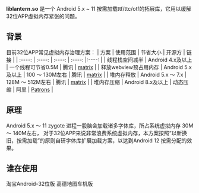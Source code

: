 
**liblantern.so** 是一个 Android 5.x ~ 11 按需加载ttf/ttc/otf的拓展库，它用以缓解32位APP虚拟内存紧张的问题。

## 背景
目前32位APP常见虚拟内存治理方案：
| 方案 | 使用范围 | 节省大小 | 开源方 | 链接 |
| :----: | :----: | :----: | :----: |:----: |
| 线程栈空间减半 | Android 4.x及以上 | 一个线程可节省0.5M | 腾讯 | [matrix](https://github.com/Tencent/matrix) |
| 释放webview预占用内存 | Android 5.x及以上 | 100 ～ 130M左右 | 腾讯 | [matrix](https://github.com/Tencent/matrix) |
| 堆内存释放  | Android 5.x ～ 7.x | 128M ～ 512M左右 | 腾讯 | [matrix](https://github.com/Tencent/matrix) |
| 堆内存压缩  | Android 8.x及以上 | 动态压缩 | 阿里 | [Patrons](https://github.com/alibaba/Patrons) |

## 原理
Android 5.x ～ 11 zygote 进程一股脑会加载诸多字体库，所占系统虚拟内存 30M ～ 140M左右，
对于32位APP来说非常浪费系统虚拟内存，本方案按照“以新换旧，按需加载”的原则自研字体库扩展加载方案，以达到Android 12 按需分配的效果。

## 谁在使用

淘宝Android-32位版
高德地图车机版